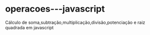 # operacoes---javascript
Cálculo de soma,subtração,multiplicação,divisão,potenciação e raiz quadrada em javascript
